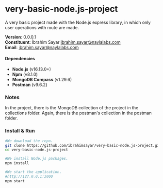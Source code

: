 # very-basic-node.js-project

A very basic project made with the Node.js express library, in which only user operations with route are made.

**Version**: 0.0.0.1\
**Constituent**: İbrahim Sayar <ibrahim.sayar@naylalabs.com>\
**Email**: ibrahim.sayar@naylalabs.com

#### Dependencies

- **Node.js** (v16.13.0+)
- **Npm** (v8.1.0)
- **MongoDB Compass** (v1.29.6)
- **Postman** (v9.6.2)

### Notes

In the project, there is the MongoDB collection of the project in the collections folder.
Again, there is the postman's collection in the postman folder.

### Install & Run

```bash
#We download the repo.
git clone https://github.com/ibrahimsayar/very-basic-node.js-project.git
cd very-basic-node.js-project

#We install Node.js packages.
npm install

#We start the application.
#http://127.0.0.1:3000
npm start
```
